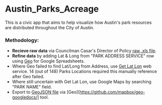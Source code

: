 # Austin_Parks_Acreage

This is a civic app that aims to help visualize how Austin's park resources are distributed throughout the City of Austin.

### Methodology:

- **Recieve raw data** via Councilman Casar's Director of Policy [raw .xls file](https://github.com/mateoclarke/Austin_Parks_Acreage/blob/master/data/Crrent%20Park%20Registry_Acreage.Location.Zip.Name.xls).
- **Refine data** by adding Lat & Long from "PARK ADDRESS SERVICE" row using [Geo](https://github.com/mapbox/geo-googledocs/) for Google Spreadsheets.
- Where Geo failed to find Lat/Long from Address, use [Get Lat Lon](http://dbsgeo.com/latlon/) web service. 14 (out of 148) Parks Locations required this manually reference after Geo failed.
- Where still uncertain with Get Lat Lon, use Google Maps by searching "PARK NAME" field.
- Export to [GeoJSON file](https://github.com/mateoclarke/Austin_Parks_Acreage/blob/master/data/austinParksAcreageData.geojson) via [Geo](https://github.com/mapbox/geo-googledocs/] tool.
